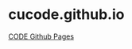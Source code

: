 cucode.github.io
================

[CODE Github Pages](https://help.github.com/categories/20/articles "Get Help")
